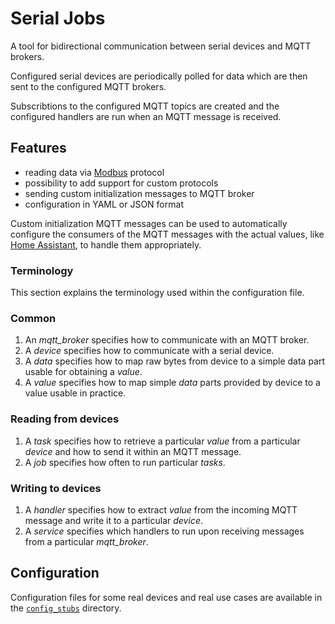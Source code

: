 # Serial Jobs

A tool for bidirectional communication between serial devices and MQTT brokers.

Configured serial devices are periodically polled for data
which are then sent to the configured MQTT brokers.

Subscribtions to the configured MQTT topics are created
and the configured handlers are run when an MQTT message is received.

## Features

* reading data via [Modbus](https://modbus.org/specs.php) protocol
* possibility to add support for custom protocols
* sending custom initialization messages to MQTT broker
* configuration in YAML or JSON format

Custom initialization MQTT messages can be used
to automatically configure the consumers
of the MQTT messages with the actual values,
like [Home Assistant](https://www.home-assistant.io/),
to handle them appropriately.

### Terminology

This section explains the terminology used within the configuration file.

### Common

1. An _mqtt_broker_ specifies how to communicate with an MQTT broker.
1. A _device_ specifies how to communicate with a serial device.
1. A _data_ specifies how to map raw bytes from device to a simple data part usable for obtaining a _value_.
1. A _value_ specifies how to map simple _data_ parts provided by device to a value usable in practice.

### Reading from devices

1. A _task_ specifies how to retrieve a particular _value_ from a particular _device_ and how to send it within an MQTT message.
1. A _job_ specifies how often to run particular _tasks_.

### Writing to devices

1. A _handler_ specifies how to extract _value_ from the incoming MQTT message and write it to a particular _device_.
1. A _service_ specifies which handlers to run upon receiving messages from a particular _mqtt_broker_.

## Configuration

Configuration files for some real devices and real use cases
are available in the [`config_stubs`](./config_stubs) directory.
